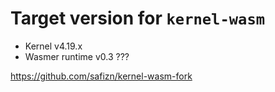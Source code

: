 # Target version for `kernel-wasm`
- Kernel v4.19.x
- Wasmer runtime v0.3  ???

https://github.com/safizn/kernel-wasm-fork 